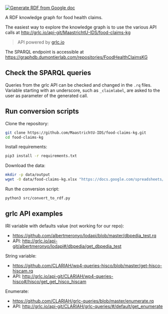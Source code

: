 [![Generate RDF from Google doc](https://github.com/MaastrichtU-IDS/food-claims-kg/workflows/Generate%20RDF%20from%20Google%20doc/badge.svg)](https://github.com/MaastrichtU-IDS/food-claims-kg/actions)

A RDF knowledge graph for food health claims.

The easiest way to explore the knowledge graph is to use the various API calls at http://grlc.io/api-git/MaastrichtU-IDS/food-claims-kg 

> API powered by [grlc.io](http://grlc.io)

The SPARQL endpoint is accessible at https://graphdb.dumontierlab.com/repositories/FoodHealthClaimsKG

## Check the SPARQL queries

Queries from the grlc API can be checked and changed in the `.rq` files. Variable starting with an underscore, such as `_claimlabel`, are asked to the user as parameter of the generated call.

## Run conversion scripts

Clone the repository:

```bash
git clone https://github.com/MaastrichtU-IDS/food-claims-kg.git
cd food-claims-kg
```

Install requirements:

```bash
pip3 install -r requirements.txt
```

Download the data:

```bash
mkdir -p data/output
wget -O data/food-claims-kg.xlsx "https://docs.google.com/spreadsheets/d/1RWZ6AlGB8m7PO5kjsbbbeI4ETLwvKLOvkrzOpl8zAM8/export?format=xlsx&id=1RWZ6AlGB8m7PO5kjsbbbeI4ETLwvKLOvkrzOpl8zAM8"
```

Run the conversion script:

```bash
python3 src/convert_to_rdf.py
```

## grlc API examples

IRI variable with defaults value (not working for our repo):

* https://github.com/albertmeronyo/lodapi/blob/master/dbpedia_test.rq
* API: http://grlc.io/api-git/albertmeronyo/lodapi#/dbpedia/get_dbpedia_test

String variable: 

* https://github.com/CLARIAH/wp4-queries-hisco/blob/master/get-hisco-hiscam.rq
* API: http://grlc.io/api-git/CLARIAH/wp4-queries-hisco#/hisco/get_get_hisco_hiscam

Enumerate:

* https://github.com/CLARIAH/grlc-queries/blob/master/enumerate.rq
* API: http://grlc.io/api-git/CLARIAH/grlc-queries/#/default/get_enumerate

